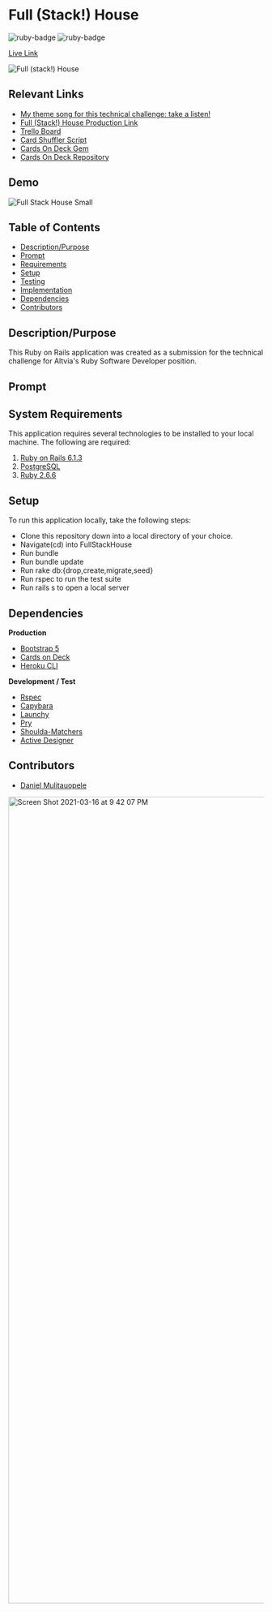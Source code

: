 # Full (Stack!) House

<img src="https://img.shields.io/badge/ruby-v2.6.6-red" title="ruby-badge"> <img src="https://img.shields.io/badge/rails-6.1.3-yellow" title="ruby-badge">

[Live Link](https://immense-reaches-91193.herokuapp.com/)

![Full (stack!) House](https://user-images.githubusercontent.com/37354322/111405914-ecbda500-8696-11eb-900d-456d8baec2f0.png)

## Relevant Links
* [My theme song for this technical challenge: take a listen!](https://www.youtube.com/watch?v=9wrmm-PL36o)
* [Full (Stack!) House Production Link](https://immense-reaches-91193.herokuapp.com/)
* [Trello Board](https://trello.com/b/r1uKJ90v/altvia-technical-challenge)
* [Card Shuffler Script](https://github.com/DanielMulitauopele/altvia_card_shuffler)
* [Cards On Deck Gem](https://rubygems.org/gems/cards_on_deck)
* [Cards On Deck Repository](https://github.com/DanielMulitauopele/CardsOnDeck)

## Demo 

![Full Stack House Small](https://user-images.githubusercontent.com/37354322/111409597-e03c4b00-869c-11eb-8b7c-01ee787e52e3.gif)

## Table of Contents

* [Description/Purpose](#descriptionpurpose)
* [Prompt](#prompt)
* [Requirements](#system-requirements)
* [Setup](#setup)
* [Testing](#testing)
* [Implementation](#implementation)
* [Dependencies](#dependencies)
* [Contributors](#contributors)

## Description/Purpose

This Ruby on Rails application was created as a submission for the technical challenge for Altvia's Ruby Software Developer position. 

## Prompt

## System Requirements

This application requires several technologies to be installed to your local
machine. The following are required:

1. [Ruby on Rails 6.1.3](https://rubyonrails.org/)
2. [PostgreSQL](https://www.postgresql.org/)
3. [Ruby 2.6.6](https://www.ruby-lang.org/en/)

## Setup

To run this application locally, take the following steps:

* Clone this repository down into a local directory of your choice.
* Navigate(cd) into FullStackHouse
* Run bundle
* Run bundle update
* Run rake db:{drop,create,migrate,seed}
* Run rspec to run the test suite
* Run rails s to open a local server

## Dependencies

**Production**

* [Bootstrap 5](https://getbootstrap.com/)
* [Cards on Deck](https://github.com/DanielMulitauopele/CardsOnDeck)
* [Heroku CLI](https://devcenter.heroku.com/articles/heroku-cli)

**Development / Test**

* [Rspec](https://rspec.info/)
* [Capybara](https://github.com/teamcapybara/capybara)
* [Launchy](https://github.com/copiousfreetime/launchy)
* [Pry](https://github.com/pry/pry)
* [Shoulda-Matchers](https://github.com/thoughtbot/shoulda-matchers)
* [Active Designer](https://github.com/thomschlereth/active_designer)

## Contributors

* [Daniel Mulitauopele](https://github.com/DanielMulitauopele)

<img width="1591" alt="Screen Shot 2021-03-16 at 9 42 07 PM" src="https://user-images.githubusercontent.com/37354322/111411662-92294680-86a0-11eb-8a4e-6de5eb9277cc.png">

